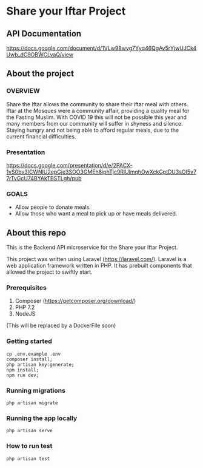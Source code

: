 # Share your Iftar Project

## API Documentation

https://docs.google.com/document/d/1VLw98wvg7Yyq46QgAv5rYjwUJCk4Uwb_dC9OBWCLvaQ/view

## About the project

### OVERVIEW

Share the Iftar allows the community to share their iftar meal with others. Iftar at the Mosques were a community affair, providing a quality meal for the Fasting Muslim. With COVID 19 this will not be possible this year and many members from our community will suffer in shyness and silence. Staying hungry and not being able to afford regular meals, due to the current financial difficulties.

### Presentation

https://docs.google.com/presentation/d/e/2PACX-1vS0bv3ICWNIU2epGje3SOO3GMEh8iphTjc9RlUlmqhOwXckGptDU3sOI5v77rTvGcU74BYAkTBSTLgh/pub

### GOALS

- Allow people to donate meals.
- Allow those who want a meal to pick up or have meals delivered.

## About this repo

This is the Backend API microservice for the Share your Iftar Project.

This project was written using Laravel (https://laravel.com/). Laravel is a web application framework written in PHP. It has prebuilt components that allowed the project to swiftly start.

### Prerequisites

1. Composer (https://getcomposer.org/download/)
2. PHP 7.2
3. NodeJS

(This will be replaced by a DockerFile soon)

### Getting started

```
cp .env.example .env
composer install;
php artisan key:generate;
npm install;
npm run dev;
```

### Running migrations

```
php artisan migrate
```

### Running the app locally

```
php artisan serve
```

### How to run test

```
php artisan test
```

